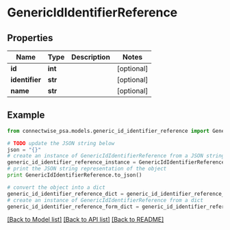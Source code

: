 # GenericIdIdentifierReference


## Properties
Name | Type | Description | Notes
------------ | ------------- | ------------- | -------------
**id** | **int** |  | [optional] 
**identifier** | **str** |  | [optional] 
**name** | **str** |  | [optional] 

## Example

```python
from connectwise_psa.models.generic_id_identifier_reference import GenericIdIdentifierReference

# TODO update the JSON string below
json = "{}"
# create an instance of GenericIdIdentifierReference from a JSON string
generic_id_identifier_reference_instance = GenericIdIdentifierReference.from_json(json)
# print the JSON string representation of the object
print GenericIdIdentifierReference.to_json()

# convert the object into a dict
generic_id_identifier_reference_dict = generic_id_identifier_reference_instance.to_dict()
# create an instance of GenericIdIdentifierReference from a dict
generic_id_identifier_reference_form_dict = generic_id_identifier_reference.from_dict(generic_id_identifier_reference_dict)
```
[[Back to Model list]](../README.md#documentation-for-models) [[Back to API list]](../README.md#documentation-for-api-endpoints) [[Back to README]](../README.md)


